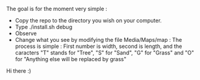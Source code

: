 The goal is for the moment very simple :
- Copy the repo to the directory you wish on your computer.
- Type ./install.sh debug
- Observe
- Change what you see by modifying the file Media/Maps/map : The process is simple : First number is width, second is length, and the caracters "T" stands for "Tree", "S" for "Sand", "G" for "Grass" and "O" for "Anything else will be replaced by grass"

Hi there :)
